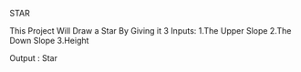 STAR

This Project Will Draw a Star By Giving it 3 Inputs:
1.The Upper Slope
2.The Down Slope
3.Height

Output : Star
